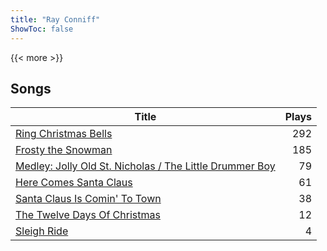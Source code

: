```yaml
---
title: "Ray Conniff"
ShowToc: false
---
```


{{< more >}}

## Songs
Title | Plays 
----- | -----: 
[Ring Christmas Bells](/songs/ring-christmas-bells) | 292
[Frosty the Snowman](/songs/frosty-the-snowman) | 185
[Medley: Jolly Old St. Nicholas / The Little Drummer Boy](/songs/medley-jolly-old-st-nicholas-the-little-drummer-boy) | 79
[Here Comes Santa Claus](/songs/here-comes-santa-claus) | 61
[Santa Claus Is Comin' To Town](/songs/santa-claus-is-comin-to-town) | 38
[The Twelve Days Of Christmas](/songs/the-twelve-days-of-christmas) | 12
[Sleigh Ride](/songs/sleigh-ride) | 4


